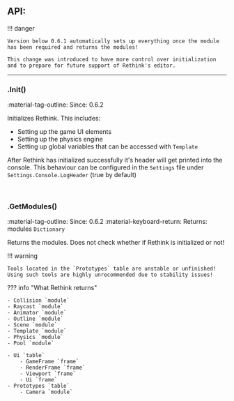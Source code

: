 ## API:

!!! danger

    Version below 0.6.1 automatically sets up everything once the module
    has been required and returns the modules!

    This change was introduced to have more control over initialization
    and to prepare for future support of Rethink's editor.

<hr>

### .Init()

<span class=def>:material-tag-outline: Since:</span> 0.6.2

Initializes Rethink. This includes:

- Setting up the game UI elements
- Setting up the physics engine
- Setting up global variables that can be accessed with `Template`

After Rethink has initialized successfully it's header will get printed into the console.
This behaviour can be configured in the `Settings` file under `Settings.Console.LogHeader` (true by default)

<br>

### .GetModules()

<span class=def>:material-tag-outline: Since:</span> 0.6.2
<span class=def>:material-keyboard-return: Returns:</span> modules `Dictionary`

Returns the modules. Does not check whether if Rethink is initialized or not!

!!! warning

    Tools located in the `Prototypes` table are unstable or unfinished!
    Using such tools are highly unrecommended due to stability issues!

??? info "What Rethink returns"

    - Collision `module`
    - Raycast `module`
    - Animator `module`
    - Outline `module`
    - Scene `module`
    - Template `module`
    - Physics `module`
    - Pool `module`

    - Ui `table`
        - GameFrame `frame`
        - RenderFrame `frame`
        - Viewport `frame`
        - Ui `frame`
    - Prototypes `table`
        - Camera `module`